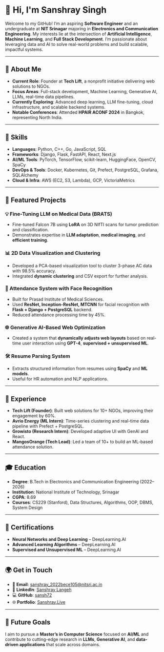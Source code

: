 # 👋 Hi, I'm Sanshray Singh

Welcome to my GitHub! I’m an aspiring **Software Engineer** and an undergraduate at **NIT Srinagar** majoring in **Electronics and Communication Engineering**. My interests lie at the intersection of **Artificial Intelligence**, **Machine Learning**, and **Full Stack Development**. I’m passionate about leveraging data and AI to solve real-world problems and build scalable, impactful systems.

---

## 🚀 About Me

- **Current Role**: Founder at **Tech Lift**, a nonprofit initiative delivering web solutions to NGOs.
- **Focus Areas**: Full-stack development, Machine Learning, Generative AI, LLMs, real-time data pipelines.
- **Currently Exploring**: Advanced deep learning, LLM fine-tuning, cloud infrastructure, and scalable backend systems.
- **Notable Conferences**: Attended **HPAIR ACONF 2024** in Bangkok, representing North India.

---

## 🧠 Skills

- **Languages**: Python, C++, Go, JavaScript, SQL  
- **Frameworks**: Django, Flask, FastAPI, React, Next.js  
- **AI/ML Tools**: PyTorch, TensorFlow, scikit-learn, HuggingFace, OpenCV, SpaCy  
- **DevOps & Tools**: Docker, Kubernetes, Git, Prefect, PostgreSQL, Grafana, SQLAlchemy  
- **Cloud & Infra**: AWS (EC2, S3, Lambda), GCP, VictoriaMetrics  

---

## 🔬 Featured Projects

### 💡 Fine-Tuning LLM on Medical Data (BRATS)
- Fine-tuned Falcon 7B using **LoRA** on 3D NIfTI scans for tumor prediction and classification.
- Demonstrates expertise in **LLM adaptation**, **medical imaging**, and **efficient training**.

### 📊 2D Data Visualization and Clustering
- Developed a PCA-based visualization tool to cluster 3-phase AC data with 98.5% accuracy.
- Integrated **dynamic clustering** and CSV export for further analysis.

### 🧠 Attendance System with Face Recognition
- Built for Prasad Institute of Medical Sciences.
- Used **ResNet, Inception-ResNet, MTCNN** for facial recognition with **Flask + Django + PostgreSQL** backend.
- Reduced attendance processing time by 45%.

### 🌐 Generative AI-Based Web Optimization
- Created a system that **dynamically adjusts web layouts** based on real-time user interaction using **GPT-4**, **supervised + unsupervised ML**.

### 🛠️ Resume Parsing System
- Extracts structured information from resumes using **SpaCy** and **ML models**.
- Useful for HR automation and NLP applications.

---

## 🏢 Experience

- **Tech Lift (Founder)**: Built web solutions for 10+ NGOs, improving their engagement by 60%.
- **Avrio Energy (ML Intern)**: Time-series clustering and real-time data pipeline with Prefect + PostgreSQL.
- **Growisto (Research Intern)**: Developed adaptive UI with GenAI and React.
- **MangosOrange (Tech Lead)**: Led a team of 10+ to build an ML-based attendance solution.

---

## 🎓 Education

- **Degree**: B.Tech in Electronics and Communication Engineering (2022–2026)  
- **Institution**: National Institute of Technology, Srinagar  
- **CGPA**: 8.69  
- **Courses**: CS229 (Stanford), Data Structures, Algorithms, OOP, DBMS, System Design  

---

## 📜 Certifications

- **Neural Networks and Deep Learning** – DeepLearning.AI  
- **Advanced Learning Algorithms** – DeepLearning.AI  
- **Supervised and Unsupervised ML** – DeepLearning.AI  

---

## 🌍 Get in Touch

- 📧 **Email**: sanshray_2022bece105@nitsri.ac.in  
- 💼 **LinkedIn**: [Sanshray Langeh](https://www.linkedin.com/in/sanshray-langeh-024383241/)  
- 💻 **GitHub**: [sansh72](https://github.com/sansh72)  
- 🌐 **Portfolio**: [Sanshray.Live](https://sanshray.live)  

---

## 🎯 Future Goals

I aim to pursue a **Master’s in Computer Science** focused on **AI/ML** and contribute to cutting-edge research in **LLMs**, **Generative AI**, and **data-driven applications** that scale across domains.

